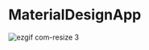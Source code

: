 # MaterialDesignApp
![ezgif com-resize 3](https://user-images.githubusercontent.com/42333878/44507091-e88b9f80-a6c6-11e8-94c6-cdbf5e9ded91.gif)
